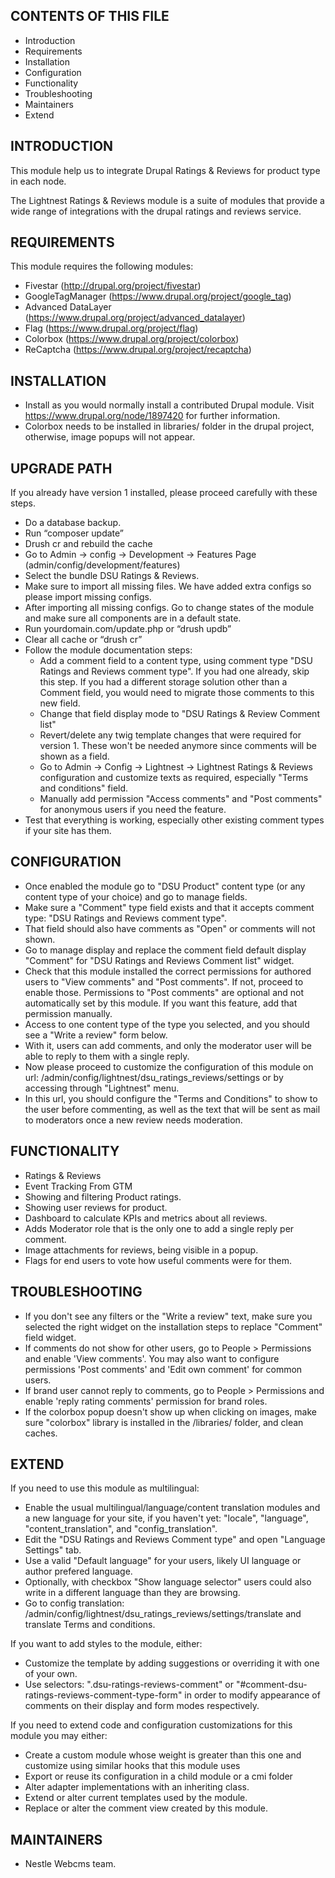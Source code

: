 CONTENTS OF THIS FILE
---------------------

 * Introduction
 * Requirements
 * Installation
 * Configuration
 * Functionality
 * Troubleshooting
 * Maintainers
 * Extend

INTRODUCTION
------------

This module help us to integrate Drupal Ratings & Reviews for product type in each node.

The Lightnest Ratings & Reviews module is a suite of modules that provide a wide range of integrations with the drupal
ratings and reviews service.

REQUIREMENTS
------------

This module requires the following modules:

* Fivestar (http://drupal.org/project/fivestar)
* GoogleTagManager (https://www.drupal.org/project/google_tag)
* Advanced DataLayer (https://www.drupal.org/project/advanced_datalayer)
* Flag (https://www.drupal.org/project/flag)
* Colorbox (https://www.drupal.org/project/colorbox)
* ReCaptcha (https://www.drupal.org/project/recaptcha)

INSTALLATION
------------

* Install as you would normally install a contributed Drupal module. Visit
   https://www.drupal.org/node/1897420 for further information.
* Colorbox needs to be installed in libraries/ folder in the drupal project, otherwise, image popups will not appear.

UPGRADE PATH
------------

If you already have version 1 installed, please proceed carefully with these steps.
* Do a database backup.
* Run “composer update”
* Drush cr and rebuild the cache
* Go to Admin -> config -> Development -> Features Page (admin/config/development/features)
* Select the bundle DSU Ratings & Reviews.
* Make sure to import all missing files. We have added extra configs so please import missing configs.
* After importing all missing configs. Go to change states of the module and make sure all components are in a default state.
* Run yourdomain.com/update.php or “drush updb”
* Clear all cache or “drush cr”
* Follow the module documentation steps:
  * Add a comment field to a content type, using comment type "DSU Ratings and Reviews comment type".
    If you had one already, skip this step. If you had a different storage solution other than a Comment field,
    you would need to migrate those comments to this new field.
  * Change that field display mode to "DSU Ratings & Review Comment list"
  * Revert/delete any twig template changes that were required for version 1. These won't be needed anymore since
    comments will be shown as a field.
  * Go to Admin -> Config -> Lightnest -> Lightnest Ratings & Reviews configuration and customize texts as required,
    especially "Terms and conditions" field.
  * Manually add permission "Access comments" and "Post comments" for anonymous users if you need the feature.
* Test that everything is working, especially other existing comment types if your site has them.

CONFIGURATION
-------------

* Once enabled the module go to "DSU Product" content type (or any content type of your choice) and go to manage fields.
* Make sure a "Comment" type field exists and that it accepts comment type: "DSU Ratings and Reviews comment type".
* That field should also have comments as "Open" or comments will not shown.
* Go to manage display and replace the comment field default display "Comment" for  "DSU Ratings and Reviews Comment
 list" widget.
* Check that this module installed the correct permissions for authored users to "View comments" and
 "Post comments". If not, proceed to enable those. Permissions to "Post comments" are optional and not
 automatically set by this module. If you want this feature, add that permission manually.
* Access to one content type of the type you selected, and you should see a "Write a review" form below.
* With it, users can add comments, and only the moderator user will be able to reply to them with a single reply.
* Now please proceed to customize the configuration of this module on url:
 /admin/config/lightnest/dsu_ratings_reviews/settings or by accessing through "Lightnest" menu.
* In this url, you should configure the "Terms and Conditions" to show to the user before commenting,
 as well as the text that will be sent as mail to moderators once a new review needs moderation.

FUNCTIONALITY
-------------

* Ratings & Reviews
* Event Tracking From GTM
* Showing and filtering Product ratings.
* Showing user reviews for product.
* Dashboard to calculate KPIs and metrics about all reviews.
* Adds Moderator role that is the only one to add a single reply per comment.
* Image attachments for reviews, being visible in a popup.
* Flags for end users to vote how useful comments were for them.

TROUBLESHOOTING
---------------

* If you don't see any filters or the "Write a review" text, make sure
 you selected the right widget on the installation steps to
 replace "Comment" field widget.
* If comments do not show for other users, go to People > Permissions and enable
 'View comments'. You may also want to configure permissions
 'Post comments' and 'Edit own comment' for common users.
* If brand user cannot reply to comments, go to People > Permissions
 and enable 'reply rating comments' permission for brand roles.
* If the colorbox popup doesn't show up when clicking on images, make sure "colorbox"
 library is installed in the /libraries/ folder, and clean caches.

EXTEND
------

If you need to use this module as multilingual:
 * Enable the usual multilingual/language/content translation modules and a new language for your site,
 if you haven't yet: "locale", "language", "content_translation", and "config_translation".
  * Edit the "DSU Ratings and Reviews Comment type" and open "Language Settings" tab.
   * Use a valid "Default language" for your users, likely UI language or author prefered language.
   * Optionally, with checkbox "Show language selector" users could also write in a different language
     than they are browsing.
 * Go to config translation: /admin/config/lightnest/dsu_ratings_reviews/settings/translate
   and translate Terms and conditions.

If you want to add styles to the module, either:
 * Customize the template by adding suggestions or overriding it with one of your own.
 * Use selectors: ".dsu-ratings-reviews-comment" or "#comment-dsu-ratings-reviews-comment-type-form"
 in order to modify appearance of comments on their display and form modes respectively.

If you need to extend code and configuration customizations for this module you may either:
 * Create a custom module whose weight is greater than this one and customize using similar hooks that this module uses
 * Export or reuse its configuration in a child module or a cmi folder
 * Alter adapter implementations with an inheriting class.
 * Extend or alter current templates used by the module.
 * Replace or alter the comment view created by this module.

MAINTAINERS
-----------

* Nestle Webcms team.
